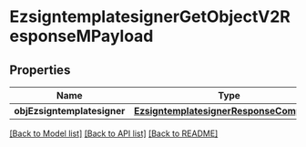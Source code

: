 # EzsigntemplatesignerGetObjectV2ResponseMPayload

## Properties
Name | Type | Description | Notes
------------ | ------------- | ------------- | -------------
**objEzsigntemplatesigner** | [**EzsigntemplatesignerResponseCompound**](EzsigntemplatesignerResponseCompound.md) |  | 

[[Back to Model list]](../README.md#documentation-for-models) [[Back to API list]](../README.md#documentation-for-api-endpoints) [[Back to README]](../README.md)


